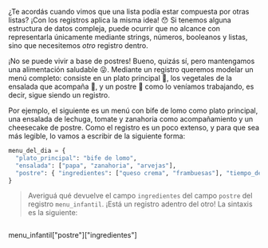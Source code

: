 ¿Te acordás cuando vimos que una lista podía estar compuesta por otras listas? ¡Con los registros aplica la misma idea! :hushed: Si tenemos alguna estructura de datos compleja, puede ocurrir que no alcance con representarla únicamente mediante strings, números, booleanos y listas, sino que necesitemos _otro_ registro dentro.

¡No se puede vivir a base de postres! Bueno, quizás sí, pero mantengamos una alimentación saludable :stuck_out_tongue_winking_eye:. Mediante un registro queremos modelar un menú completo: consiste en un plato principal :curry:, los vegetales de la ensalada que acompaña :tomato:, y un postre :custard: como lo veníamos trabajando, es decir, sigue siendo un registro.

Por ejemplo, el siguiente es un menú con bife de lomo como plato principal, una ensalada de lechuga, tomate y zanahoria como acompañamiento y un cheesecake de postre. Como el registro es un poco extenso, y para que sea más legible, lo vamos a escribir de la siguiente forma:

```python
menu_del_dia = {
  "plato_principal": "bife de lomo",
  "ensalada": ["papa", "zanahoria", "arvejas"],
  "postre": { "ingredientes": ["queso crema", "frambuesas"], "tiempo_de_coccion": 80 }
}
```

> Averiguá qué devuelve el campo `ingredientes` del campo `postre` del registro `menu_infantil`. ¡Está un registro adentro del otro! La sintaxis es la siguiente:

> ```python
menu_infantil["postre"]["ingredientes"]
```
